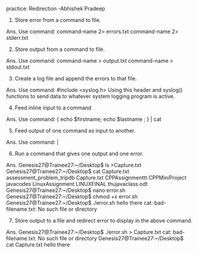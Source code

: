 practice: Redirection -Abhishek Pradeep


1. Store error from a command to file.

Ans.  Use command:
		command-name 2> errors.txt
		command-name 2> stderr.txt


2. Store output from a command to file.

Ans.  Use command:
		command-name >  output.txt
		command-name >  stdout.txt


3. Create a log file and append the errors to that file.

Ans.	Use command: #include <syslog.h> 
	Using this header and syslog() functions to send data to whatever system logging program is active. 
	

4. Feed inline input to a command

Ans.  Use command:
{ echo $firstname; echo $lastname ; } | cat


5. Feed output of one command as input to another.

Ans.  Use command:  <cmd> <arguments> | <cmd> <arguments>


6. Run a command that gives one output and one error.

Ans. 	Genesis27@Trainee27:~/Desktop$ ls >Capture.txt
	Genesis27@Trainee27:~/Desktop$ cat Capture.txt
	assessment_problem_tripdb
	Capture.txt
	CPPAssignmenttt
	CPPMiniProject
	javacodes
	LinuxAssignment
	LINUXFINAL
	thujavaclass.odt
	Genesis27@Trainee27:~/Desktop$ nano error.sh
	Genesis27@Trainee27:~/Desktop$ chmod +x error.sh
	Genesis27@Trainee27:~/Desktop$ ./error.sh
	hello there
	cat: bad-filename.txt: No such file or directory


7. Store output to a file and redirect error to display in the above command.

Ans.  	Genesis27@Trainee27:~/Desktop$ ./error.sh > Capture.txt
	cat: bad-filename.txt: No such file or directory
	Genesis27@Trainee27:~/Desktop$ cat Capture.txt
	hello there